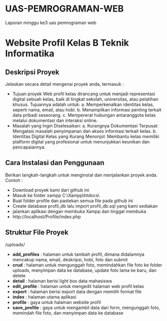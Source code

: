 # UAS-PEMROGRAMAN-WEB
Laporan minggu ke3 uas pemrograman web

# Website Profil Kelas B Teknik Informatika

## Deskripsi Proyek
Jelaskan secara detail mengenai proyek anda, termasuk : 
- Tujuan proyek
  Web profil kelas dirancang untuk menjadi representasi digital sebuah kelas, baik di tingkat sekolah, universitas, atau pelatihan khusus. Tujuannya adalah untuk:
  a. Memperkenalkan identitas kelas, seperti nama, email, atau hobi.
  b. Menampilkan  informasi penting terkait data pribadi seseorang.
  c. Mempererat hubungan antaranggota kelas melalui dokumentasi dan interaksi online.
- Masalah yang Ingin Diselesaikan:
  a. Kurangnya Dokumentasi Terpusat: Mengatasi masalah penyimpanan dan akses informasi terkait kelas.
  b. Identitas Digital Kelas yang Kurang Menonjol: Membantu kelas memiliki platform digital yang profesional untuk menunjukkan keunikan dan pencapaiannya.

## Cara Instalasi dan Penggunaan
Berikan langkah-langkah untuk menginstal dan menjalankan proyek anda.
Contoh :
- Download proyek kami dari github ini
- Masuk ke folder xampp
  C:\Xampp\htdocs\
- Buat folder profile dan pastekan semua file pada github ini
- Create database profil_db lalu import
  profil_db.sql yang kami sediakan
- jalankan aplikasi dengan membuka Xampp dan tinggal membuka
- http://localhost/Profile/index.php

## Struktur File Proyek
/uploads/
- **add_profiles** : halaman untuk tambah profil, dimana didalamnya mencakup nama, email, deskripsi, hobi, foto dan submit
- **crud** : halaman untuk mengunggah foto, memindahkan file foto ke folder uploads, menyimpan data ke database, update foto lama ke baru, dan delete
- **detail** : halaman berisi light box data mahasiswa
- **edit_profile** : halaman untuk mengedit halaman web profil kelas
- **export** : halaman berisi export data dengan memilih format file
- **index** : halaman utama aplikasi
- **profile** : gaya untuk halaman website profil
- **save_profile** : gaya untuk mengambil data dari form, mengunggah foto, memindah file foto, dan menyimpan data ke database
